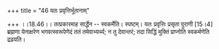 +++
title = "46 यतः प्रवृत्तिर्भूतानाम्"

+++
।।18.46।। तत्प्रकारमाह सार्द्धेन -- स्वकर्मेति। स्पष्टम्। यतः प्रवृत्तिः
प्रसृता पुराणी \[15।4\] ब्रह्मणा येनाक्षरेण भगवत्स्वरूपेणेदं ततं
तमेवाभ्यर्च्य; न तु देवान्तरं; तदा सिद्धिं मुक्तिं प्राप्नोति
स्वकर्मणेति द्रढयति।
